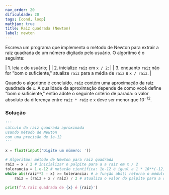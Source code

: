 ```yaml
---
nav_order: 20
dificuldade: 20
tags: [cond, loop]
mathjax: true
title: Raiz quadrada (Newton)
label: newton
---
```


Escreva um programa que implementa o método de Newton para extrair a raiz quadrada de um número digitado pelo usuário. O algoritmo é o seguinte:

| 1. leia `x` do usuário; |
| 2. inicialize `raiz` em `x / 2`; |
| 3. enquanto `raiz` não for "bom o suficiente," atualize `raiz` para a média de `raiz` e `x / raiz`. |

Quando o algoritmo é concluído, `raiz` contém uma aproximação da raiz quadrada de `x`. A qualidade da aproximação depende de como você define "bom o suficiente," então adote o seguinte critério de parada: o valor absoluto da diferença entre `raiz * raiz` e `x` deve ser menor que $10^{-12}$.

<!-- more -->

### Solução

```python
'''
cálculo da raiz quadrada aproximada
usando método de Newton
com uma precisão de 1e-12
'''

x = float(input('Digite um número: '))

# Algoritmo: método de Newton para raiz quadrada
raiz = x / 2 # inicializar o palpite para a a raiz em x / 2
tolerancia = 1.e-12 # notacão científica: 1e-12 é igual a 1 * 10**(-12)
while abs(raiz**2 - x) >= tolerancia: # a função abs() retorna o módulo (valor absoluto) do seu argumento
    raiz = (raiz + x / raiz) / 2 # atualiza o valor do palpite para a raiz

print(f'A raiz quadrada de {x} é {raiz}')
```
